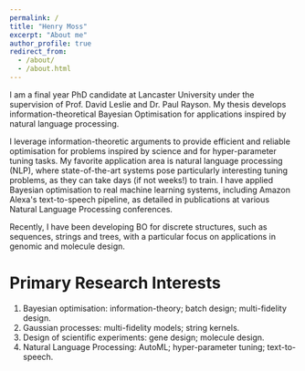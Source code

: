 ```yaml
---
permalink: /
title: "Henry Moss"
excerpt: "About me"
author_profile: true
redirect_from: 
  - /about/
  - /about.html
---
```


I am a final year PhD candidate at Lancaster University under the supervision of Prof. David Leslie and Dr. Paul Rayson. My thesis develops information-theoretical Bayesian Optimisation for applications inspired by natural language processing. 

I leverage information-theoretic arguments to provide efficient and reliable optimisation for problems inspired by science and for hyper-parameter tuning tasks. My favorite application area is natural language processing (NLP), where state-of-the-art systems pose particularly interesting tuning problems, as they can take days (if not weeks!) to train. I have applied Bayesian optimisation to real machine learning systems, including Amazon Alexa's text-to-speech pipeline, as detailed in publications at various Natural Language Processing conferences. 

Recently, I have been developing BO for discrete structures, such as sequences, strings and trees, with a particular focus on applications in genomic and molecule design.  

Primary Research Interests
======
1. Bayesian optimisation: information-theory; batch design; multi-fidelity design.
1. Gaussian processes: multi-fidelity models; string kernels.
1. Design of scientific experiments: gene design; molecule design.
1. Natural Language Processing: AutoML; hyper-parameter tuning; text-to-speech.

